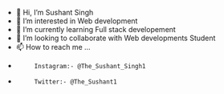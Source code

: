 - 👋 Hi, I’m Sushant Singh
- 👀 I’m interested in Web development
- 🌱 I’m currently learning Full stack developement
- 💞️ I’m looking to collaborate with Web developments Student 
- 📫 How to reach me ...
-          Instagram:- @The_Sushant_Singh1
-          Twitter:- @The_Sushant1

<!---
SushantSingh2/SushantSingh2 is a ✨ special ✨ repository because its `README.md` (this file) appears on your GitHub profile.
You can click the Preview link to take a look at your changes.
--->
